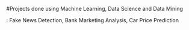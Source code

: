 #Projects done using Machine Learning, Data Science and Data Mining 

: Fake News Detection, Bank Marketing Analysis, Car Price Prediction
